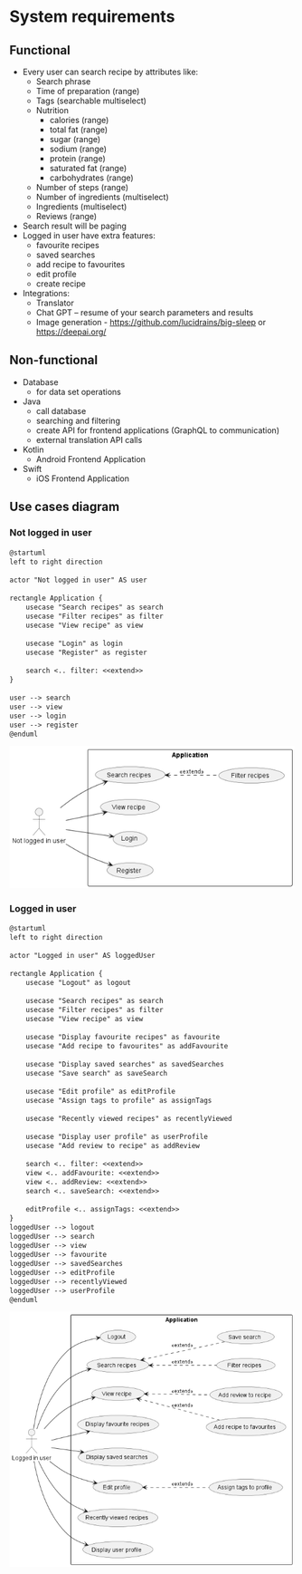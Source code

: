# System requirements

## Functional

- Every user can search recipe by attributes like:
    - Search phrase
    - Time of preparation (range)
    - Tags (searchable multiselect)
    - Nutrition
        - calories (range)
        - total fat (range)
        - sugar (range)
        - sodium (range)
        - protein (range)
        - saturated fat (range)
        - carbohydrates (range)
    - Number of steps (range)
    - Number of ingredients (multiselect)
    - Ingredients (multiselect)
    - Reviews (range)
- Search result will be paging
- Logged in user have extra features:
    - favourite recipes
    - saved searches
    - add recipe to favourites
    - edit profile
    - create recipe
- Integrations:
    - Translator
    - Chat GPT – resume of your search parameters and results
    - Image generation - https://github.com/lucidrains/big-sleep or https://deepai.org/

## Non-functional

- Database
    - for data set operations
- Java
    - call database
    - searching and filtering
    - create API for frontend applications (GraphQL to communication)
    - external translation API calls
- Kotlin
    - Android Frontend Application
- Swift
    - iOS Frontend Application

## Use cases diagram

### Not logged in user

```plantuml
@startuml
left to right direction

actor "Not logged in user" AS user

rectangle Application {
    usecase "Search recipes" as search
    usecase "Filter recipes" as filter
    usecase "View recipe" as view
    
    usecase "Login" as login
    usecase "Register" as register
    
    search <.. filter: <<extend>>
}

user --> search
user --> view
user --> login
user --> register
@enduml
```
![](media/NotLoggedInUserUseCases.png)

### Logged in user

```plantuml
@startuml
left to right direction

actor "Logged in user" AS loggedUser

rectangle Application {
    usecase "Logout" as logout
    
    usecase "Search recipes" as search
    usecase "Filter recipes" as filter
    usecase "View recipe" as view
    
    usecase "Display favourite recipes" as favourite
    usecase "Add recipe to favourites" as addFavourite
    
    usecase "Display saved searches" as savedSearches
    usecase "Save search" as saveSearch
    
    usecase "Edit profile" as editProfile
    usecase "Assign tags to profile" as assignTags
    
    usecase "Recently viewed recipes" as recentlyViewed
    
    usecase "Display user profile" as userProfile
    usecase "Add review to recipe" as addReview
    
    search <.. filter: <<extend>>
    view <.. addFavourite: <<extend>>
    view <.. addReview: <<extend>>
    search <.. saveSearch: <<extend>>
    
    editProfile <.. assignTags: <<extend>>
}
loggedUser --> logout
loggedUser --> search
loggedUser --> view
loggedUser --> favourite
loggedUser --> savedSearches
loggedUser --> editProfile
loggedUser --> recentlyViewed
loggedUser --> userProfile
@enduml
```
![](media/LoggedInUserUseCases.png)